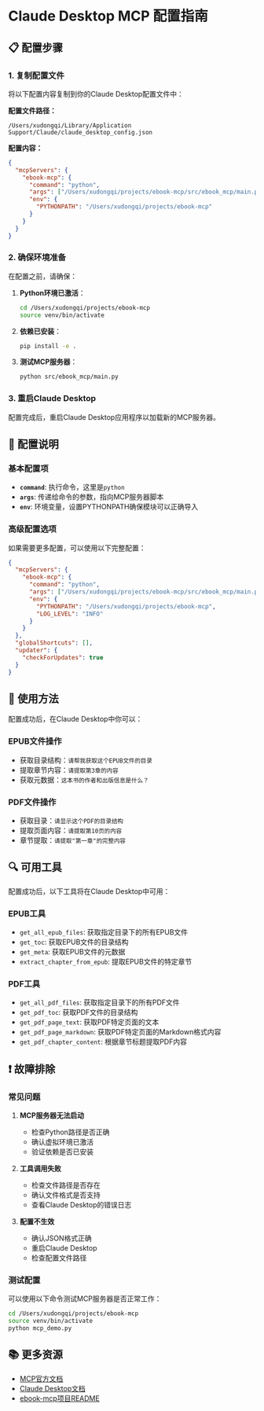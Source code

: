 # Claude Desktop MCP 配置指南

## 📋 配置步骤

### 1. 复制配置文件

将以下配置内容复制到你的Claude Desktop配置文件中：

**配置文件路径：**
```
/Users/xudongqi/Library/Application Support/Claude/claude_desktop_config.json
```

**配置内容：**
```json
{
  "mcpServers": {
    "ebook-mcp": {
      "command": "python",
      "args": ["/Users/xudongqi/projects/ebook-mcp/src/ebook_mcp/main.py"],
      "env": {
        "PYTHONPATH": "/Users/xudongqi/projects/ebook-mcp"
      }
    }
  }
}
```

### 2. 确保环境准备

在配置之前，请确保：

1. **Python环境已激活**：
   ```bash
   cd /Users/xudongqi/projects/ebook-mcp
   source venv/bin/activate
   ```

2. **依赖已安装**：
   ```bash
   pip install -e .
   ```

3. **测试MCP服务器**：
   ```bash
   python src/ebook_mcp/main.py
   ```

### 3. 重启Claude Desktop

配置完成后，重启Claude Desktop应用程序以加载新的MCP服务器。

## 🔧 配置说明

### 基本配置项

- **`command`**: 执行命令，这里是`python`
- **`args`**: 传递给命令的参数，指向MCP服务器脚本
- **`env`**: 环境变量，设置PYTHONPATH确保模块可以正确导入

### 高级配置选项

如果需要更多配置，可以使用以下完整配置：

```json
{
  "mcpServers": {
    "ebook-mcp": {
      "command": "python",
      "args": ["/Users/xudongqi/projects/ebook-mcp/src/ebook_mcp/main.py"],
      "env": {
        "PYTHONPATH": "/Users/xudongqi/projects/ebook-mcp",
        "LOG_LEVEL": "INFO"
      }
    }
  },
  "globalShortcuts": [],
  "updater": {
    "checkForUpdates": true
  }
}
```

## 🚀 使用方法

配置成功后，在Claude Desktop中你可以：

### EPUB文件操作
- 获取目录结构：`请帮我获取这个EPUB文件的目录`
- 提取章节内容：`请提取第3章的内容`
- 获取元数据：`这本书的作者和出版信息是什么？`

### PDF文件操作
- 获取目录：`请显示这个PDF的目录结构`
- 提取页面内容：`请提取第10页的内容`
- 章节提取：`请提取"第一章"的完整内容`

## 🔍 可用工具

配置成功后，以下工具将在Claude Desktop中可用：

### EPUB工具
- `get_all_epub_files`: 获取指定目录下的所有EPUB文件
- `get_toc`: 获取EPUB文件的目录结构
- `get_meta`: 获取EPUB文件的元数据
- `extract_chapter_from_epub`: 提取EPUB文件的特定章节

### PDF工具
- `get_all_pdf_files`: 获取指定目录下的所有PDF文件
- `get_pdf_toc`: 获取PDF文件的目录结构
- `get_pdf_page_text`: 获取PDF特定页面的文本
- `get_pdf_page_markdown`: 获取PDF特定页面的Markdown格式内容
- `get_pdf_chapter_content`: 根据章节标题提取PDF内容

## ❗ 故障排除

### 常见问题

1. **MCP服务器无法启动**
   - 检查Python路径是否正确
   - 确认虚拟环境已激活
   - 验证依赖是否已安装

2. **工具调用失败**
   - 检查文件路径是否存在
   - 确认文件格式是否支持
   - 查看Claude Desktop的错误日志

3. **配置不生效**
   - 确认JSON格式正确
   - 重启Claude Desktop
   - 检查配置文件路径

### 测试配置

可以使用以下命令测试MCP服务器是否正常工作：

```bash
cd /Users/xudongqi/projects/ebook-mcp
source venv/bin/activate
python mcp_demo.py
```

## 📚 更多资源

- [MCP官方文档](https://modelcontextprotocol.io/)
- [Claude Desktop文档](https://claude.ai/desktop)
- [ebook-mcp项目README](./README.md)